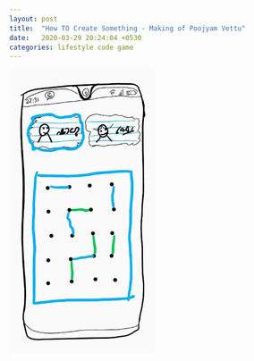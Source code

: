 ```yaml
---
layout: post
title:  "How TO Create Something - Making of Poojyam Vettu"
date:   2020-03-29 20:24:04 +0530
categories: lifestyle code game
---
```


![Doodling of the game UI ](/assets/doodles/poojyam_doodle.webp)

